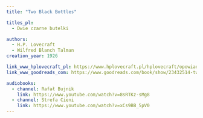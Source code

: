 ```yaml
---
title: "Two Black Bottles"

titles_pl:
  - Dwie czarne butelki

authors:
  - H.P. Lovecraft
  - Wilfred Blanch Talman
creation_year: 1926

link_www_hplovecraft_pl: https://www.hplovecraft.pl/hplovecraft/opowiadania-nowele-powiesci/two-black-bottles/
link_www_goodreads_com: https://www.goodreads.com/book/show/23432514-two-black-bottles

audiobooks:
  - channel: Rafał Bujnik
    link: https://www.youtube.com/watch?v=8sRTKz-sMg8
  - channel: Strefa Cieni
    link: https://www.youtube.com/watch?v=xCs9BB_5pV0
---
```


